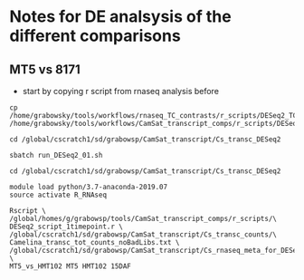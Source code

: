 # Notes for DE analsysis of the different comparisons

## MT5 vs 8171
* start by copying r script from rnaseq analysis before
```
cp /home/grabowsky/tools/workflows/rnaseq_TC_contrasts/r_scripts/DESeq2_TC_script.r /home/grabowsky/tools/workflows/CamSat_transcript_comps/r_scripts/DESeq2_script.r
```

```
cd /global/cscratch1/sd/grabowsp/CamSat_transcript/Cs_transc_DESeq2

sbatch run_DESeq2_01.sh

```


```
cd /global/cscratch1/sd/grabowsp/CamSat_transcript/Cs_transc_DESeq2

module load python/3.7-anaconda-2019.07
source activate R_RNAseq

Rscript \
/global/homes/g/grabowsp/tools/CamSat_transcript_comps/r_scripts/\
DESeq2_script_1timepoint.r \
/global/cscratch1/sd/grabowsp/CamSat_transcript/Cs_transc_counts/\
Camelina_transc_tot_counts_noBadLibs.txt \
/global/cscratch1/sd/grabowsp/CamSat_transcript/Cs_rnaseq_meta_for_DESeq2.txt \
MT5_vs_HMT102 MT5 HMT102 15DAF



``` 
